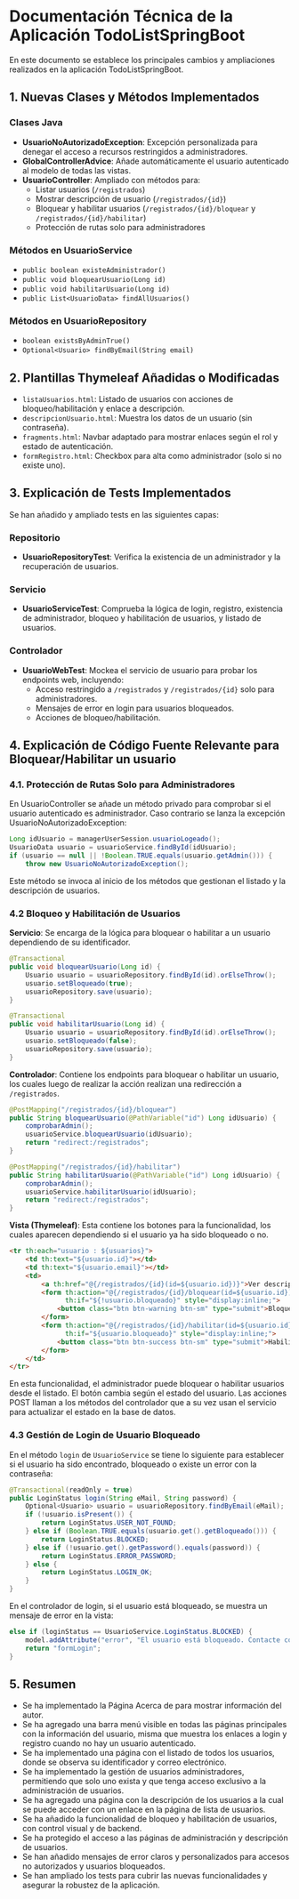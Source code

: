 # Documentación Técnica de la Aplicación TodoListSpringBoot

En este documento se establece los principales cambios y ampliaciones realizados en la aplicación TodoListSpringBoot.

## 1. Nuevas Clases y Métodos Implementados

### Clases Java

- **UsuarioNoAutorizadoException**: Excepción personalizada para denegar el acceso a recursos restringidos a administradores.
- **GlobalControllerAdvice**: Añade automáticamente el usuario autenticado al modelo de todas las vistas.
- **UsuarioController**: Ampliado con métodos para:
  - Listar usuarios (`/registrados`)
  - Mostrar descripción de usuario (`/registrados/{id}`)
  - Bloquear y habilitar usuarios (`/registrados/{id}/bloquear` y `/registrados/{id}/habilitar`)
  - Protección de rutas solo para administradores

### Métodos en UsuarioService

- `public boolean existeAdministrador()`
- `public void bloquearUsuario(Long id)`
- `public void habilitarUsuario(Long id)`
- `public List<UsuarioData> findAllUsuarios()`

### Métodos en UsuarioRepository

- `boolean existsByAdminTrue()`
- `Optional<Usuario> findByEmail(String email)`

## 2. Plantillas Thymeleaf Añadidas o Modificadas

- `listaUsuarios.html`: Listado de usuarios con acciones de bloqueo/habilitación y enlace a descripción.
- `descripcionUsuario.html`: Muestra los datos de un usuario (sin contraseña).
- `fragments.html`: Navbar adaptado para mostrar enlaces según el rol y estado de autenticación.
- `formRegistro.html`: Checkbox para alta como administrador (solo si no existe uno).

## 3. Explicación de Tests Implementados

Se han añadido y ampliado tests en las siguientes capas:

### Repositorio

- **UsuarioRepositoryTest**: Verifica la existencia de un administrador y la recuperación de usuarios.

### Servicio

- **UsuarioServiceTest**: Comprueba la lógica de login, registro, existencia de administrador, bloqueo y habilitación de usuarios, y listado de usuarios.

### Controlador

- **UsuarioWebTest**: Mockea el servicio de usuario para probar los endpoints web, incluyendo:
  - Acceso restringido a `/registrados` y `/registrados/{id}` solo para administradores.
  - Mensajes de error en login para usuarios bloqueados.
  - Acciones de bloqueo/habilitación.
  
## 4. Explicación de Código Fuente Relevante para Bloquear/Habilitar un usuario

### 4.1. Protección de Rutas Solo para Administradores

En UsuarioController se añade un método privado para comprobar si el usuario autenticado es administrador. Caso contrario se lanza la excepción UsuarioNoAutorizadoException:

```java
Long idUsuario = managerUserSession.usuarioLogeado();
UsuarioData usuario = usuarioService.findById(idUsuario);
if (usuario == null || !Boolean.TRUE.equals(usuario.getAdmin())) {
    throw new UsuarioNoAutorizadoException();
```

Este método se invoca al inicio de los métodos que gestionan el listado y la descripción de usuarios.

### 4.2 Bloqueo y Habilitación de Usuarios

**Servicio**: Se encarga de la lógica para bloquear o habilitar a un usuario dependiendo de su identificador.

```java
@Transactional
public void bloquearUsuario(Long id) {
    Usuario usuario = usuarioRepository.findById(id).orElseThrow();
    usuario.setBloqueado(true);
    usuarioRepository.save(usuario);
}

@Transactional
public void habilitarUsuario(Long id) {
    Usuario usuario = usuarioRepository.findById(id).orElseThrow();
    usuario.setBloqueado(false);
    usuarioRepository.save(usuario);
}
```

**Controlador**: Contiene los endpoints para bloquear o habilitar un usuario, los cuales luego de realizar la acción realizan una redirección a `/registrados`.

```java
@PostMapping("/registrados/{id}/bloquear")
public String bloquearUsuario(@PathVariable("id") Long idUsuario) {
    comprobarAdmin();
    usuarioService.bloquearUsuario(idUsuario);
    return "redirect:/registrados";
}

@PostMapping("/registrados/{id}/habilitar")
public String habilitarUsuario(@PathVariable("id") Long idUsuario) {
    comprobarAdmin();
    usuarioService.habilitarUsuario(idUsuario);
    return "redirect:/registrados";
}
```

**Vista (Thymeleaf)**: Esta contiene los botones para la funcionalidad, los cuales aparecen dependiendo si el usuario ya ha sido bloqueado o no.

```html
<tr th:each="usuario : ${usuarios}">
    <td th:text="${usuario.id}"></td>
    <td th:text="${usuario.email}"></td>
    <td>
        <a th:href="@{/registrados/{id}(id=${usuario.id})}">Ver descripción</a>
        <form th:action="@{/registrados/{id}/bloquear(id=${usuario.id})}" method="post"
              th:if="${!usuario.bloqueado}" style="display:inline;">
            <button class="btn btn-warning btn-sm" type="submit">Bloquear</button>
        </form>
        <form th:action="@{/registrados/{id}/habilitar(id=${usuario.id})}" method="post"
              th:if="${usuario.bloqueado}" style="display:inline;">
            <button class="btn btn-success btn-sm" type="submit">Habilitar</button>
        </form>
    </td>
</tr>
```

En esta funcionalidad, el administrador puede bloquear o habilitar usuarios desde el listado. El botón cambia según el estado del usuario. Las acciones POST llaman a los métodos del controlador que a su vez usan el servicio para actualizar el estado en la base de datos.

### 4.3 Gestión de Login de Usuario Bloqueado

En el método `login` de `UsuarioService` se tiene lo siguiente para establecer si el usuario ha sido encontrado, bloqueado o existe un error con la contraseña:

```java
@Transactional(readOnly = true)
public LoginStatus login(String eMail, String password) {
    Optional<Usuario> usuario = usuarioRepository.findByEmail(eMail);
    if (!usuario.isPresent()) {
        return LoginStatus.USER_NOT_FOUND;
    } else if (Boolean.TRUE.equals(usuario.get().getBloqueado())) {
        return LoginStatus.BLOCKED;
    } else if (!usuario.get().getPassword().equals(password)) {
        return LoginStatus.ERROR_PASSWORD;
    } else {
        return LoginStatus.LOGIN_OK;
    }
}
```

En el controlador de login, si el usuario está bloqueado, se muestra un mensaje de error en la vista:

```java
else if (loginStatus == UsuarioService.LoginStatus.BLOCKED) {
    model.addAttribute("error", "El usuario está bloqueado. Contacte con el administrador.");
    return "formLogin";
}
```

## 5. Resumen

- Se ha implementado la Página Acerca de para mostrar información del autor.
- Se ha agregado una barra menú visible en todas las páginas principales con la información del usuario, misma que muestra los enlaces a login y registro cuando no hay un usuario autenticado.
- Se ha implementado una página con el listado de todos los usuarios, donde se observa su identificador y correo electrónico.
- Se ha implementado la gestión de usuarios administradores, permitiendo que solo uno exista y que tenga acceso exclusivo a la administración de usuarios.
- Se ha agregado una página con la descripción de los usuarios a la cual se puede acceder con un enlace en la página de lista de usuarios.
- Se ha añadido la funcionalidad de bloqueo y habilitación de usuarios, con control visual y de backend.
- Se ha protegido el acceso a las páginas de administración y descripción de usuarios.
- Se han añadido mensajes de error claros y personalizados para accesos no autorizados y usuarios bloqueados.
- Se han ampliado los tests para cubrir las nuevas funcionalidades y asegurar la robustez de la aplicación.
